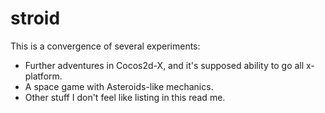 stroid
======

This is a convergence of several experiments: 
- Further adventures in Cocos2d-X, and it's supposed ability to go all x-platform.  
- A space game with Asteroids-like mechanics.
- Other stuff I don't feel like listing in this read me.
